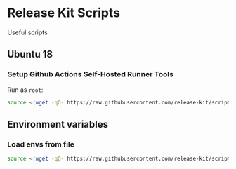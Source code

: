 # Release Kit Scripts

Useful scripts

## Ubuntu 18

### Setup Github Actions Self-Hosted Runner Tools

Run as `root`:

```sh
source <(wget -qO- https://raw.githubusercontent.com/release-kit/scripts/main/ubuntu-18/github-actions-runner-tools.sh)
```

## Environment variables

### Load envs from file

```sh
source <(wget -qO- https://raw.githubusercontent.com/release-kit/scripts/main/envs/load.sh)
```